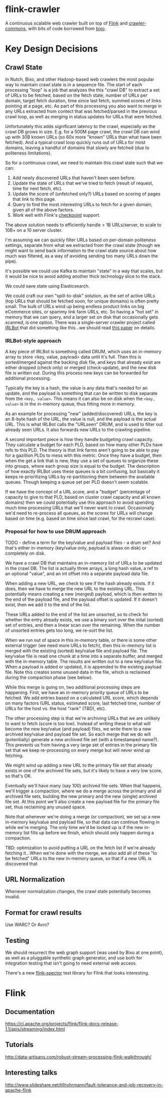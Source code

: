 # flink-crawler
A continuous scalable web crawler built on top of [Flink](http://flink.apache.org) and [crawler-commons](https://github.com/crawler-commons/crawler-commons), with bits of code borrowed from [bixo](https://github.com/bixo/bixo/).

# Key Design Decisions

## Crawl State

In Nutch, Bixo, and other Hadoop-based web crawlers the most popular way to maintain crawl state is in a sequence file. The start of each processing "loop" is a job that analyzes the this "crawl DB" to extract a set of URLs to be fetched, based on the fetch state, number of URLs per domain, target fetch duration, time since last fetch, summed scores of links pointing at a page, etc. As part of this processing you also want to merge in any URLs extracted from contect that was fetched/parsed in the previous crawl loop, as well as merging in status updates for URLs that were fetched.

Unfortunately this adds significant latency to the crawl, especially as the crawl DB grows in size. E.g. for a 500M page crawl, the crawl DB can wind up with 30B known URLs (so 60x more "known" URLs than what have been fetched). And a typical crawl loop quickly runs out of URLs for most domains, leaving a handful of domains that slowly are fetched (due to politeness limitations).

So for a continuous crawl, we need to maintain this crawl state such that we can:

1. Add newly discovered URLs that haven't been seen before.
1. Update the state of URLs that we've tried to fetch (result of request, time for next fetch, etc).
1. Update the score of (unfetched only?) URLs based on scoring of pages that link to this page.
1. Query to find the most interesting URLs to fetch for a given domain, given all of the above factors.
1. Work well with Flink's [checkpoint](https://ci.apache.org/projects/flink/flink-docs-master/internals/stream_checkpointing.html) support.

The above solution needs to efficiently handle > 1B URLs/server, to scale to 10B+ on a 10 server cluster.

I'm assuming we can quickly filter URLs based on per-domain politeness settings, separate from what we extracted from the crawl state (though we might want to send back information to the crawl state source about how much was filtered, as a way of avoiding sending too many URLs down the pipe).

It's possible we could use Kafka to maintain "state" in a way that scales, but it would be nice to avoid adding another thick technology slice to the stack.

We could save state using Elasticsearch.

We could craft our own "spill-to-disk" solution, as the set of active URLs (top URLs that should be fetched soon, for unique domains) is often pretty small. The bulk of URLs wind up being endless product links on big eCommerce sites, or spammy link farm URLs, etc. So having a "hot set" in memory that we can query, and a larger set on disk that occasionally gets scanned, is one option. There was a single-server crawler project called [IRLBot](http://irl.cs.tamu.edu/crawler/) that did something like this...we should read [this paper](http://irl.cs.tamu.edu/people/hsin-tsang/papers/www2008.pdf) on details.

### IRLBot-style approach

A key piece of IRLBot is something called DRUM, which uses an in-memory array to store <key, value, payload> data until it's full. Then this is sorted/merged against the backing disk file, and keys that already exist are either dropped (check only) or merged (check-update), and the new disk file is written out. During this process new keys can be forwarded for additional processing.

Typically the key is a hash, the value is any data that's needed for an update, and the payload is something that can be written to disk separate from the `<key, value>`. This means it can also be on disk when the `<key, value>` is in the in-memory queue, thus fitting more in memory.

As an example for processing "new" (added/discovered) URLs, the key is an 8-byte hash of the URL, the value is null, and the payload is the actual URL. This is what IRLBot calls the "URLseen" DRUM, and is used to filter out already seen URLs. It also forwards new URLs to the crawling pipeline.

A second important piece is how they handle budgeting crawl capacity. They calculate a budget for each PLD, based on how many other PLDs have refs to this PLD. The theory is that link farms aren't going to be able to pay for a gazillion PLDs to mess with this metric. Once they have a budget, then when the get a link that is new, they use a set of queues to organize these into groups, where each group size is equal to the budget. The description of how exactly IRLBot uses these queues is a bit confusing, but basically it keeps re-prioritizing URLs by re-partitioning them between the available queues. Though keeping a queue set per PLD doesn't seem scalable.

If we have the concept of a URL score, and a "budget" (percentage of capacity to give to that PLD, based on cluster crawl capacity and all known domains) then we could potentially use this approach to avoid spending much time processing URLs that we'll never want to crawl. Occasionally we'd need to re-process all queues, as the scores for URLs will change based on time (e.g. based on time since last crawl, for the recrawl case).

### Proposal for how to use DRUM approach

TODO - define a term for the key/value and payload files - a drum set? And that's either in-memory (key/value only, payload is alwas on disk) or completely on disk.

We have a crawl DB that maintains an in-memory list of URLs to be updated in the crawl DB. The list is actually three arrays, a long hash value, a ref to an optional "value", and an int offset into a separate payload data file.

When adding a new URL, we check to see if the hash already exists. If it does, then we have to merge the new URL to the existing URL. This potentially means creating a new (merged) payload, which is then written to the end of the payload file, and the payload offset is updated. If it doesn't exist, then we add it to the end of the list.

These URLs added to the end of the list are unsorted, so to check for whether the entry already exists, we use a binary sort over the inital (sorted) set of entries, and then a linear scan over the remaining. When the number of unsorted entries gets too long, we re-sort the list.

When we run out of space in this in-memory table, or there is some other external trigger (we need more URLs to fetch), then this in-memory list is merged with the existing (sorted) key/value file and payload file. The key/value file is read one chunk at a time into a separate buffer, and merged with the in-memory table. The results are written out to a new key/value file. When a payload is added or updated, it is appended to the existing payload file. Note this creates some unused data in the file, which is reclaimed during the compaction phase (see below).

While this merge is going on, two additional processing steps are happening. First, we have an in-memory priority queue of URLs to be fetched. We add entries based on a calculated URL score, which depends on many factors (URL status, estimated score, last fetched time, number of URLs for the host vs. the host "rank" (TBD), etc).

The other processing step is that we're archiving URLs that we are unlikely to want to fetch (score is too low). Instead of writing these to what will become the new key/value (and payload) files, we write them to a new archived key/value and payload file set. So each merge that we do will (potentially) generate a new archived file set (with a timestamped name?). This prevents us from having a very large set of entries in the primary file set that we keep re-processing on every merge but will never wind up fetching.

We might wind up adding a new URL to the primary file set that already exists in one of the archived file sets, but it's likely to have a very low score, so that's OK.

Eventually we'll have many (say 100) archived file sets. When that happens, we'll trigger a compaction, where we do a merge across the primary and all archived file sets, building the new primary and the new (single) archived file set. At this point we'll also create a new payload file for the primary file set, thus reclaiming any unused space.

Note that whenever we're doing a merge (or compaction), we set up a new in-memory key/value and payload file, so that data can continue flowing in while we're merging. The only time we'd be locked up is if the new in-memory list fills up before we finish, which should only happen during a compaction.

TBD: optimization to avoid putting a URL on the fetch list if we're already fetching it...When we're done with the merge, we also add all of these "to be fetched" URLs to the new in-memory queue, so that if a new URL is discovered that

## URL Normalization

Whenever normalization changes, the crawl state potentially becomes invalid.

## Format for crawl results

Use WARC? Or Avro?

## Testing

We should resurrect the web graph support (was used by Bixo at one point), as well as a pluggable synthetic graph generator, and use both for integration testing that isn't going to need external web access.

There's a new [flink-spector](https://github.com/ottogroup/flink-spector) test library for Flink that looks interesting.

# Flink

## Documentation

https://ci.apache.org/projects/flink/flink-docs-release-1.1/apis/streaming/index.html

## Tutorials

http://data-artisans.com/robust-stream-processing-flink-walkthrough/

## Interesting talks

http://www.slideshare.net/tillrohrmann/fault-tolerance-and-job-recovery-in-apache-flink
